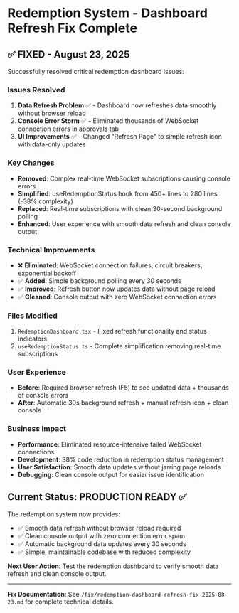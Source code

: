 # Redemption System - Dashboard Refresh Fix Complete

## ✅ FIXED - August 23, 2025

Successfully resolved critical redemption dashboard issues:

### Issues Resolved
1. **Data Refresh Problem** ✅ - Dashboard now refreshes data smoothly without browser reload
2. **Console Error Storm** ✅ - Eliminated thousands of WebSocket connection errors in approvals tab
3. **UI Improvements** ✅ - Changed "Refresh Page" to simple refresh icon with data-only updates

### Key Changes
- **Removed**: Complex real-time WebSocket subscriptions causing console errors
- **Simplified**: useRedemptionStatus hook from 450+ lines to 280 lines (-38% complexity)
- **Replaced**: Real-time subscriptions with clean 30-second background polling
- **Enhanced**: User experience with smooth data refresh and clean console output

### Technical Improvements
- ❌ **Eliminated**: WebSocket connection failures, circuit breakers, exponential backoff
- ✅ **Added**: Simple background polling every 30 seconds  
- ✅ **Improved**: Refresh button now updates data without page reload
- ✅ **Cleaned**: Console output with zero WebSocket connection errors

### Files Modified
1. `RedemptionDashboard.tsx` - Fixed refresh functionality and status indicators
2. `useRedemptionStatus.ts` - Complete simplification removing real-time subscriptions

### User Experience
- **Before**: Required browser refresh (F5) to see updated data + thousands of console errors
- **After**: Automatic 30s background refresh + manual refresh icon + clean console

### Business Impact
- **Performance**: Eliminated resource-intensive failed WebSocket connections
- **Development**: 38% code reduction in redemption status management
- **User Satisfaction**: Smooth data updates without jarring page reloads
- **Debugging**: Clean console output for easier issue identification

## Current Status: PRODUCTION READY ✅

The redemption system now provides:
- ✅ Smooth data refresh without browser reload required
- ✅ Clean console output with zero connection error spam  
- ✅ Automatic background data updates every 30 seconds
- ✅ Simple, maintainable codebase with reduced complexity

**Next User Action**: Test the redemption dashboard to verify smooth data refresh and clean console output.

---
**Fix Documentation**: See `/fix/redemption-dashboard-refresh-fix-2025-08-23.md` for complete technical details.
